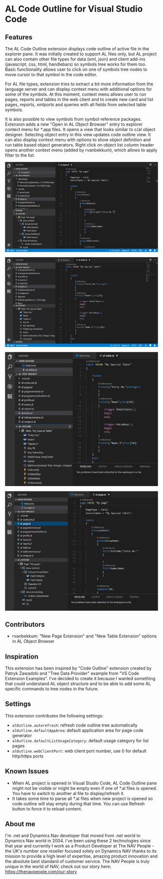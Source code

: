 # AL Code Outline for Visual Studio Code

## Features

The AL Code Outline extension displays code outline of active file in the explorer pane. It was initially created to support AL files only, but AL project can also contain other file types for data (xml, json) and client add-ins (javascript, css, html, handlebars) so symbols tree works for them too. Basic functionality allows user to click on one of symbols tree nodes to move cursor to that symbol in the code editor. 

For AL file types, extension tries to extract a bit more information from the language server and can display context menu with additional options for some of the symbols. At this moment, context menu allows user to run pages, reports and tables in the web client and to create new card and list pages, reports, xmlports and queries with all fields from selected table symbols.

It is also possible to view symbols from symbol reference packages. Extension adds a new "Open in AL Object Browser" entry to explorer contect menu for *.app files. It opens a view that looks similar to c/al object designer. Selecting object entry in this view updates code outline view. It can also display context menu with options to show object definition and run table based object generators. Right click on object list column header opens another context menu (added by rvanbekkum), which allows to apply filter to the list.

![Symbols browser](resources/screen-objectbrowser.gif)

![Page generator](resources/screen-wizard.gif)

![Code outline for a table](resources/screen-table.png)

![Code outline for a page](resources/screen-page.png)

## Contributors

- rvanbekkum: "New Page Extension" and "New Table Extension" options in AL Object Browser

## Inspiration

This extension has been inspired by "Code Outline" extension created by Patryk Zawadzki and "Tree Data Provider" example from "VS Code Extension Examples". I've decided to create it because I wanted something that could understand AL object structure and to be able to add some AL specific commands to tree nodes in the future. 

## Settings

This extension contributes the following settings:

* `alOutline.autorefresh`: refresh code outline tree automatically
* `alOutline.defaultAppArea`: default application area for page code generator
* `alOutline.defaultListUsageCategory`: default usage category for list pages
* `alOutline.webClientPort`: web client port number, use 0 for default http/https ports

## Known Issues

- When AL project is opened in Visual Studio Code, AL Code Outline pane might not be visible or might be empty even if one of *.al files is opened. You have to switch to another al file to display/refresh it.
- It takes some time to parse all *.al files when new project is opened so code outline will stay empty during that time. You can use Refresh button to force it to reload content. 

## About me

I'm .net and Dynamics Nav developer that moved from .net world to Dynamics Nav world in 2004. I've been using these 2 technologies since that year and currently I work as a Product Developer at The NAV People - the UK's number one reseller focused solely on Dynamics NAV thanks to its mission to provide a high level of expertise, amazing product innovation and the absolute best standard of customer service. The NAV People is truly unique in the world of NAV, check out our story here: https://thenavpeople.com/our-story 
